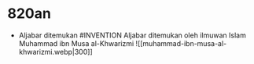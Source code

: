 # 820an
- Aljabar ditemukan #INVENTION
	Aljabar ditemukan oleh ilmuwan Islam Muhammad ibn Musa al-Khwarizmi
	![[muhammad-ibn-musa-al-khwarizmi.webp|300]]